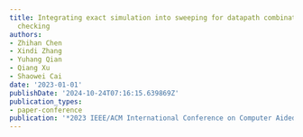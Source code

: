 ```yaml
---
title: Integrating exact simulation into sweeping for datapath combinational equivalence
  checking
authors:
- Zhihan Chen
- Xindi Zhang
- Yuhang Qian
- Qiang Xu
- Shaowei Cai
date: '2023-01-01'
publishDate: '2024-10-24T07:16:15.639869Z'
publication_types:
- paper-conference
publication: '*2023 IEEE/ACM International Conference on Computer Aided Design (ICCAD)*'
---
```

